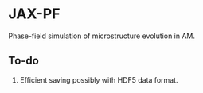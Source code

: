 # JAX-PF

Phase-field simulation of microstructure evolution in AM.

## To-do

1. Efficient saving possibly with HDF5 data format.

 